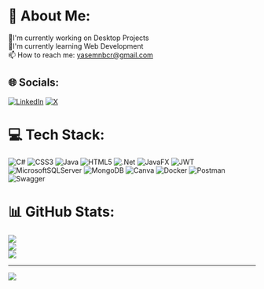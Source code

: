 # 💫 About Me:
🔭I'm currently working on Desktop Projects<br>🌱I'm currently learning Web Development<br>📫 How to reach me: yasemnbcr@gmail.com

## 🌐 Socials:
[![LinkedIn](https://img.shields.io/badge/LinkedIn-%230077B5.svg?logo=linkedin&logoColor=white)](https://linkedin.com/in/yaseminbicer12) [![X](https://img.shields.io/badge/X-black.svg?logo=X&logoColor=white)](https://x.com/YasemnBicer) 

# 💻 Tech Stack:
![C#](https://img.shields.io/badge/c%23-%23239120.svg?style=for-the-badge&logo=csharp&logoColor=white) ![CSS3](https://img.shields.io/badge/css3-%231572B6.svg?style=for-the-badge&logo=css3&logoColor=white) ![Java](https://img.shields.io/badge/java-%23ED8B00.svg?style=for-the-badge&logo=openjdk&logoColor=white) ![HTML5](https://img.shields.io/badge/html5-%23E34F26.svg?style=for-the-badge&logo=html5&logoColor=white) ![.Net](https://img.shields.io/badge/.NET-5C2D91?style=for-the-badge&logo=.net&logoColor=white) ![JavaFX](https://img.shields.io/badge/javafx-%23FF0000.svg?style=for-the-badge&logo=javafx&logoColor=white) ![JWT](https://img.shields.io/badge/JWT-black?style=for-the-badge&logo=JSON%20web%20tokens) ![MicrosoftSQLServer](https://img.shields.io/badge/Microsoft%20SQL%20Server-CC2927?style=for-the-badge&logo=microsoft%20sql%20server&logoColor=white) ![MongoDB](https://img.shields.io/badge/MongoDB-%234ea94b.svg?style=for-the-badge&logo=mongodb&logoColor=white) ![Canva](https://img.shields.io/badge/Canva-%2300C4CC.svg?style=for-the-badge&logo=Canva&logoColor=white) ![Docker](https://img.shields.io/badge/docker-%230db7ed.svg?style=for-the-badge&logo=docker&logoColor=white) ![Postman](https://img.shields.io/badge/Postman-FF6C37?style=for-the-badge&logo=postman&logoColor=white) ![Swagger](https://img.shields.io/badge/-Swagger-%23Clojure?style=for-the-badge&logo=swagger&logoColor=white)
# 📊 GitHub Stats:
![](https://github-readme-stats.vercel.app/api?username=yaseminbicer&theme=dark&hide_border=true&include_all_commits=true&count_private=false)<br/>
![](https://github-readme-streak-stats.herokuapp.com/?user=yaseminbicer&theme=dark&hide_border=true)<br/>
![](https://github-readme-stats.vercel.app/api/top-langs/?username=yaseminbicer&theme=dark&hide_border=true&include_all_commits=true&count_private=false&layout=compact)

---
[![](https://visitcount.itsvg.in/api?id=yaseminbicer&icon=0&color=0)](https://visitcount.itsvg.in)

<!-- Proudly created with GPRM ( https://gprm.itsvg.in ) -->
